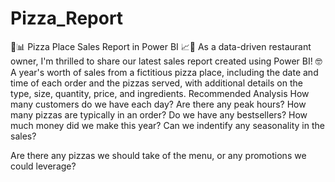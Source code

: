 # Pizza_Report
🍕📊 Pizza Place Sales Report in Power BI 📈🍕
As a data-driven restaurant owner, I'm thrilled to share our latest sales report created using Power BI! 🤓
A year's worth of sales from a fictitious pizza place, including the date and time of each order and the pizzas served, with additional details on the type, size, quantity, price, and ingredients.
Recommended Analysis
How many customers do we have each day? Are there any peak hours?
How many pizzas are typically in an order? Do we have any bestsellers?
How much money did we make this year? Can we indentify any seasonality in the sales?

Are there any pizzas we should take of the menu, or any promotions we could leverage?

